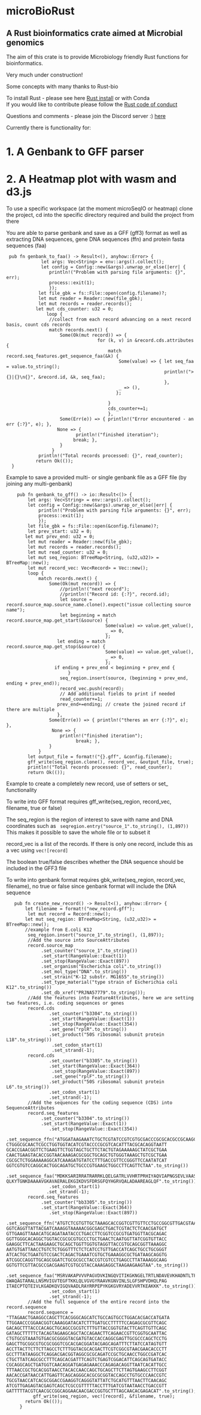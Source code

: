 # microBioRust
## A Rust bioinformatics crate aimed at Microbial genomics<br>
The aim of this crate is to provide Microbiology friendly Rust functions for bioinformatics.<br>

Very much under construction!<br>

Some concepts with many thanks to Rust-bio<br>

To install Rust - please see here [Rust install](https://www.rust-lang.org/tools/install) or with Conda<br>
If you would like to contribute please follow the [Rust code of conduct](https://www.rust-lang.org/policies/code-of-conduct)

Questions and comments - please join the Discord server :) [here](https://discord.gg/xP2ngwTttz)

Currently there is functionality for:<br>

 # 1. A Genbank to GFF parser
 # 2. A Heatmap plot with wasm and d3.js

To use a specific workspace (at the moment microSeqIO or heatmap) clone the project, cd into the specific directory required and build the project from there


 You are able to parse genbank and save as a GFF (gff3) format as well as extracting DNA sequences, gene DNA sequences (ffn) and protein fasta sequences (faa)


```
 pub fn genbank_to_faa() -> Result<(), anyhow::Error> {
             let args: Vec<String> = env::args().collect();
             let config = Config::new(&args).unwrap_or_else(|err| {
                println!("Problem with parsing file arguments: {}", err);
                process::exit(1);
                });
            let file_gbk = fs::File::open(config.filename)?;
            let mut reader = Reader::new(file_gbk);
            let mut records = reader.records();
           let mut cds_counter: u32 = 0;
               loop {
                //collect from each record advancing on a next record basis, count cds records
                match records.next() {       
                    Some(Ok(mut record)) => {
                                  for (k, v) in &record.cds.attributes {
                                      match record.seq_features.get_sequence_faa(&k) {
                                          Some(value) => { let seq_faa = value.to_string();
                                                           println!(">{}|{}\n{}", &record.id, &k, seq_faa);
                                                           },
                                          _ => (),
                                         };
                    
                                      }
                                      cds_counter+=1;
                                      },
                    Some(Err(e)) => { println!("Error encountered - an err {:?}", e); },
                   None => {
                          println!("finished iteration");
                         break; },
                    }
                 }
            println!("Total records processed: {}", read_counter);
           return Ok(());
  }
```

  Example to save a provided multi- or single genbank file as a GFF file (by joining any multi-genbank)


```
    pub fn genbank_to_gff() -> io::Result<()> {
        let args: Vec<String> = env::args().collect();
        let config = Config::new(&args).unwrap_or_else(|err| {
            println!("Problem with parsing file arguments: {}", err);
            process::exit(1);
            });
        let file_gbk = fs::File::open(&config.filename)?;
        let prev_start: u32 = 0;
       let mut prev_end: u32 = 0;
        let mut reader = Reader::new(file_gbk);
        let mut records = reader.records();
        let mut read_counter: u32 = 0;
        let mut seq_region: BTreeMap<String, (u32,u32)> = BTreeMap::new();
        let mut record_vec: Vec<Record> = Vec::new();
        loop {  
            match records.next() {   
                Some(Ok(mut record)) => {
                    //println!("next record");
                    //println!("Record id: {:?}", record.id);
                    let source = record.source_map.source_name.clone().expect("issue collecting source name");
                    let beginning = match record.source_map.get_start(&source) {
                                     Some(value) => value.get_value(),
                                     _ => 0,
                                     };
                   let ending = match record.source_map.get_stop(&source) {
                                     Some(value) => value.get_value(),
                                     _ => 0,
                                     };
                  if ending + prev_end < beginning + prev_end {
                       }
                    seq_region.insert(source, (beginning + prev_end, ending + prev_end));
                    record_vec.push(record);
                    // Add additional fields to print if needed
                    read_counter+=1;
                   prev_end+=ending; // create the joined record if there are multiple
                   },
                Some(Err(e)) => { println!("theres an err {:?}", e); },
                 None => {
                    println!("finished iteration");
                          break; },
                }
            }
        let output_file = format!("{}.gff", &config.filename);
        gff_write(seq_region.clone(), record_vec, &output_file, true);
        println!("Total records processed: {}", read_counter);
        return Ok(());
```
 Example to create a completely new record, use of setters or set_ functionality

 To write into GFF format requires gff_write(seq_region, record_vec, filename, true or false)

 The seq_region is the region of interest to save with name and DNA coordinates such as ``` seqregion.entry("source_1".to_string(), (1,897))```
 This makes it possible to save the whole file or to subset it 

 record_vec is a list of the records.  If there is only one record, include this as a vec using ``` vec![record] ```

 The boolean true/false describes whether the DNA sequence should be included in the GFF3 file

 To write into genbank format requires gbk_write(seq_region, record_vec, filename), no true or false since genbank format will include the DNA sequence

 ```
    pub fn create_new_record() -> Result<(), anyhow::Error> {
        let filename = format!("new_record.gff");
         let mut record = Record::new();
        let mut seq_region: BTreeMap<String, (u32,u32)> = BTreeMap::new();
        //example from E.coli K12
         seq_region.insert("source_1".to_string(), (1,897));
         //Add the source into SourceAttributes
         record.source_map
              .set_counter("source_1".to_string())
              .set_start(RangeValue::Exact(1))
              .set_stop(RangeValue::Exact(897))
              .set_organism("Escherichia coli".to_string())
              .set_mol_type("DNA".to_string())
              .set_strain("K-12 substr. MG1655".to_string())
              .set_type_material("type strain of Escherichia coli K12".to_string())
              .set_db_xref("PRJNA57779".to_string());
         //Add the features into FeatureAttributes, here we are setting two features, i.e. coding sequences or genes
         record.cds
                 .set_counter("b3304".to_string())
                 .set_start(RangeValue::Exact(1))
                 .set_stop(RangeValue::Exact(354))
                 .set_gene("rplR".to_string())
                 .set_product("50S ribosomal subunit protein L18".to_string())
                  .set_codon_start(1)
                  .set_strand(-1);
         record.cds
                 .set_counter("b3305".to_string())
                 .set_start(RangeValue::Exact(364))
                  .set_stop(RangeValue::Exact(897))
                  .set_gene("rplF".to_string())
                 .set_product("50S ribosomal subunit protein L6".to_string())
                 .set_codon_start(1)
                 .set_strand(-1);
         //Add the sequences for the coding sequence (CDS) into SequenceAttributes
         record.seq_features
              .set_counter("b3304".to_string())
              .set_start(RangeValue::Exact(1))
                 .set_stop(RangeValue::Exact(354))
                 .set_sequence_ffn("ATGGATAAGAAATCTGCTCGTATCCGTCGTGCGACCCGCGCACGCCGCAAGCTCCAGGAG
CTGGGCGCAACTCGCCTGGTGGTACATCGTACCCCGCGTCACATTTACGCACAGGTAATT
GCACCGAACGGTTCTGAAGTTCTGGTAGCTGCTTCTACTGTAGAAAAAGCTATCGCTGAA
CAACTGAAGTACACCGGTAACAAAGACGCGGCTGCAGCTGTGGGTAAAGCTGTCGCTGAA
CGCGCTCTGGAAAAAGGCATCAAAGATGTATCCTTTGACCGTTCCGGGTTCCAATATCAT
GGTCGTGTCCAGGCACTGGCAGATGCTGCCCGTGAAGCTGGCCTTCAGTTCTAA".to_string())
                 .set_sequence_faa("MDKKSARIRRATRARRKLQELGATRLVVHRTPRHIYAQVIAPNGSEVLVAASTVEKAIAE
QLKYTGNKDAAAAVGKAVAERALEKGIKDVSFDRSGFQYHGRVQALADAAREAGLQF".to_string())
                 .set_codon_start(1)
                .set_strand(-1);
         record.seq_features
              .set_counter("bb3305".to_string())
              .set_start(RangeValue::Exact(364))
                 .set_stop(RangeValue::Exact(897))
                 .set_sequence_ffn("ATGTCTCGTGTTGCTAAAGCACCGGTCGTTGTTCCTGCCGGCGTTGACGTAAAAATCAAC
GGTCAGGTTATTACGATCAAAGGTAAAAACGGCGAGCTGACTCGTACTCTCAACGATGCT
GTTGAAGTTAAACATGCAGATAATACCCTGACCTTCGGTCCGCGTGATGGTTACGCAGAC
GGTTGGGCACAGGCTGGTACCGCGCGTGCCCTGCTGAACTCAATGGTTATCGGTGTTACC
GAAGGCTTCACTAAGAAGCTGCAGCTGGTTGGTGTAGGTTACCGTGCAGCGGTTAAAGGC
AATGTGATTAACCTGTCTCTGGGTTTCTCTCATCCTGTTGACCATCAGCTGCCTGCGGGT
ATCACTGCTGAATGTCCGACTCAGACTGAAATCGTGCTGAAAGGCGCTGATAAGCAGGTG
ATCGGCCAGGTTGCAGCGGATCTGCGCGCCTACCGTCGTCCTGAGCCTTATAAAGGCAAG
GGTGTTCGTTACGCCGACGAAGTCGTGCGTACCAAAGAGGCTAAGAAGAAGTAA".to_string())
                 .set_sequence_faa("MSRVAKAPVVVPAGVDVKINGQVITIKGKNGELTRTLNDAVEVKHADNTLTFGPRDGYAD
GWAQAGTARALLNSMVIGVTEGFTKKLQLVGVGYRAAVKGNVINLSLGFSHPVDHQLPAG
ITAECPTQTEIVLKGADKQVIGQVAADLRAYRRPEPYKGKGVRYADEVVRTKEAKKK".to_string())
                 .set_codon_start(1)
                 .set_strand(-1);
         //Add the full sequence of the entire record into the record.sequence
         record.sequence = "TTAGAACTGAAGGCCAGCTTCACGGGCAGCATCTGCCAGTGCCTGGACACGACCATGATA
TTGGAACCCGGAACGGTCAAAGGATACATCTTTGATGCCTTTTTCCAGAGCGCGTTCAGC
GACAGCTTTACCCACAGCTGCAGCCGCGTCTTTGTTACCGGTGTACTTCAGTTGTTCAGC
GATAGCTTTTTCTACAGTAGAAGCAGCTACCAGAACTTCAGAACCGTTCGGTGCAATTAC
CTGTGCGTAAATGTGACGCGGGGTACGATGTACCACCAGGCGAGTTGCGCCCAGCTCCTG
GAGCTTGCGGCGTGCGCGGGTCGCACGACGGATACGAGCAGATTTCTTATCCATAGTGTT
ACCTTACTTCTTCTTAGCCTCTTTGGTACGCACGACTTCGTCGGCGTAACGAACACCCTT
GCCTTTATAAGGCTCAGGACGACGGTAGGCGCGCAGATCCGCTGCAACCTGGCCGATCAC
CTGCTTATCAGCGCCTTTCAGCACGATTTCAGTCTGAGTCGGACATTCAGCAGTGATACC
CGCAGGCAGCTGATGGTCAACAGGATGAGAGAAACCCAGAGACAGGTTAATCACATTGCC
TTTAACCGCTGCACGGTAACCTACACCAACCAGCTGCAGCTTCTTAGTGAAGCCTTCGGT
AACACCGATAACCATTGAGTTCAGCAGGGCACGCGCGGTACCAGCCTGTGCCCAACCGTC
TGCGTAACCATCACGCGGACCGAAGGTCAGGGTATTATCTGCATGTTTAACTTCAACAGC
ATCGTTGAGAGTACGAGTCAGCTCGCCGTTTTTACCTTTGATCGTAATAACCTGACCGTT
GATTTTTACGTCAACGCCGGCAGGAACAACGACCGGTGCTTTAGCAACACGAGACAT".to_string();
           gff_write(seq_region, vec![record], &filename, true);
        return Ok(());
      }
```

